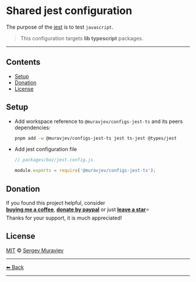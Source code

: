 # Shared jest configuration

The purpose of the [jest](https://jestjs.io/) is to test `javascript`.

> This configuration targets **lib typescript** packages.

---

## Contents

- [Setup](#setup)
- [Donation](#donation)
- [License](#license)

## Setup

- Add workspace reference to `@muravjev/configs-jest-ts` and its peers dependencies:

  ```sh
  pnpm add -w @muravjev/configs-jest-ts jest ts-jest @types/jest
  ```

- Add jest configuration file

  ```js
  // packages/baz/jest.config.js

  module.exports = require('@muravjev/configs-jest-ts');
  ```

## Donation

If you found this project helpful, consider\
[**buying me a coffee**](https://www.buymeacoffee.com/muravjev), [**donate by paypal**](https://www.paypal.me/muravjev) or just [**leave a star**](../../../..)⭐\
Thanks for your support, it is much appreciated!

## License

[MIT](LICENSE) © [Sergey Muravjev](https://github.com/muravjev)

---

[⬅ Back](../../README.md)

---

